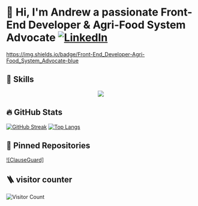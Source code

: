 # 👋 Hi, I'm Andrew  a passionate Front-End Developer & Agri-Food System Advocate   [![LinkedIn](https://img.shields.io/badge/LinkedIn-0A66C2?logo=linkedin)](www.linkedin.com/in/andrew-mponin)
https://img.shields.io/badge/Front-End_Developer-Agri-Food_System_Advocate-blue
## 🚀 Skills
<p align="center">
  <a href="https://skillicons.dev">
    <img src="https://skillicons.dev/icons?i=html,css,tailwind,ts,js,react,nodejs,supabase,fastapi,git,bash," />
  </a>
</p>

## 🔥 GitHub Stats
[![GitHub Streak](https://streak-stats.demolab.com?user=brosq6168&theme=dark)](https://git.io/streak-stats)
[![Top Langs](https://github-readme-stats.vercel.app/api/top-langs/?username=brosq6168&layout=compact)](https://github.com/anuraghazra/github-readme-stats)



## 📌 Pinned Repositories
[![ClauseGuard]](https://github.com/IamME1311/ClauseGuard)

## 🪜 visitor counter
![Visitor Count](https://visitor-badge.laobi.icu/badge?page_id=brosq6168.brosq6168)

